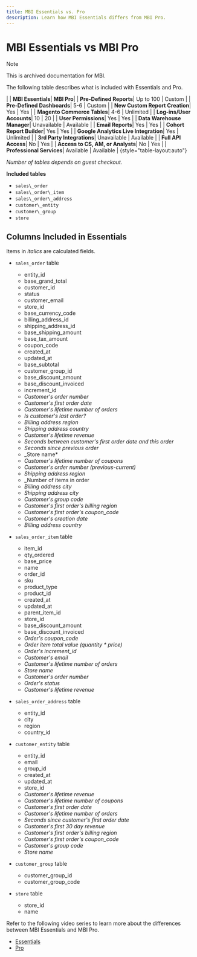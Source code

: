 ```yaml
---
title: MBI Essentials vs. Pro
description: Learn how MBI Essentials differs from MBI Pro.
---
```

# MBI Essentials vs MBI Pro

>[!NOTE]
>
>This is archived documentation for MBI.

The following table describes what is included with Essentials and Pro.

|   | **MBI Essentials**| **MBI Pro**|
| **Pre-Defined Reports**| Up to 100 | Custom |
| **Pre-Defined Dashboards**| 5-6 | Custom |
| **New Custom Report Creation**| Yes | Yes |
| **Magento Commerce Tables**| 4-6 | Unlimited |
| **Log-ins/User Accounts**| 10 | 20 |
| **User Permissions**| Yes | Yes |
| **Data Warehouse Manager**| Unavailable | Available |
| **Email Reports**| Yes | Yes |
| **Cohort Report Builder**| Yes | Yes |
| **Google Analytics Live Integration**| Yes | Unlimited  |
| **3rd Party Integrations**|  Unavailable | Available  |
| **Full API Access**|  No | Yes  |
| **Access to CS, AM, or Analysts**|  No | Yes  |
| **Professional Services**|  Available | Available  |
{style="table-layout:auto"}

_Number of tables depends on guest checkout._

**Included tables**

* `sales\_order`
* `sales\_order\_item`
* `sales\_order\_address`
* `customer\_entity`
* `customer\_group`
* `store`

## Columns Included in Essentials

Items in _italics_ are calculated fields.

* `sales_order` table
  * entity_id
  * base_grand_total
  * customer_id
  * status
  * customer_email
  * store_id
  * base_currency_code
  * billing_address_id
  * shipping_address_id
  * base_shipping_amount
  * base_tax_amount
  * coupon_code
  * created_at
  * updated_at
  * base_subtotal
  * customer_group_id
  * base_discount_amount
  * base_discount_invoiced
  * increment_id
  * _Customer's order number_
  * _Customer's first order date_
  * _Customer's lifetime number of orders_
  * _Is customer's last order?_
  * _Billing address region_
  * _Shipping address country_
  * _Customer's lifetime revenue_
  * _Seconds between customer's first order date and this order_
  * _Seconds since previous order_
  * _Store name*
  * _Customer's lifetime number of coupons_
  * _Customer's order number (previous-current)_
  * _Shipping address region_
  * _Number of items in order
  * _Billing address city_
  * _Shipping address city_
  * _Customer's group code_
  * _Customer's first order's billing region_
  * _Customer's first order's coupon_code_
  * _Customer's creation date_
  * _Billing address country_

* `sales_order_item` table
  * item_id
  * qty_ordered
  * base_price
  * name
  * order_id
  * sku
  * product_type
  * product_id
  * created_at
  * updated_at
  * parent_item_id
  * store_id
  * base_discount_amount
  * base_discount_invoiced
  * _Order's coupon_code_
  * _Order item total value (quantity * price)_
  * _Order's increment_id_
  * _Customer's email_
  * _Customer's lifetime number of orders_
  * _Store name_
  * _Customer's order number_
  * _Order's status_
  * _Customer's lifetime revenue_

* `sales_order_address` table
  * entity_id
  * city
  * region
  * country_id

* `customer_entity` table
  * entity_id
  * email
  * group_id
  * created_at
  * updated_at
  * store_id
  * _Customer's lifetime revenue_
  * _Customer's lifetime number of coupons_
  * _Customer's first order date_
  * _Customer's lifetime number of orders_
  * _Seconds since customer's first order date_
  * _Customer's first 30 day revenue_
  * _Customer's first order's billing region_
  * _Customer's first order's coupon_code_
  * _Customer's group code_
  * _Store name_

* `customer_group` table
  * customer_group_id
  * customer_group_code

* `store` table
  * store_id
  * name

Refer to the following video series to learn more about the differences between MBI Essentials and MBI Pro.

* [Essentials](https://support.magento.com/hc/en-us/articles/360005305614)
* [Pro](https://support.magento.com/hc/en-us/articles/360005373453)